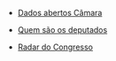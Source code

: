 - [Dados abertos Câmara](https://dadosabertos.camara.leg.br/swagger/api.html)

- [Quem são os deputados](https://www.camara.leg.br/deputados/quem-sao)

- [Radar do Congresso](https://radar.congressoemfoco.com.br/governismo/camara)

